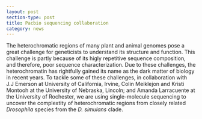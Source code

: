 ```yaml
---
layout: post
section-type: post
title: Pacbio sequencing collaboration
category: news
---
```


<p> The heterochromatic regions of many plant and animal genomes pose a great challenge for geneticists to understand its structure and function. This challenge is partly because of its higly repetitive sequence composition, and therefore, poor sequence characterization. Due to these challenges, the heterochromatin has rightfully gained its name as the dark matter of biology in recent years. To tackle some of these challenges, in collaboration with J.J Emerson at University of California, Irvine,  Colin Meiklejon and Kristi Montooh at the University of Nebraska, Lincoln; and Amanda Larracuente at the University of Rochester, we are using single-molecule sequencing to uncover the complextity of heterochromatic regions from closely related <i> Drosophila </i> species from the <i>D. simulans</i> clade.</p> 
